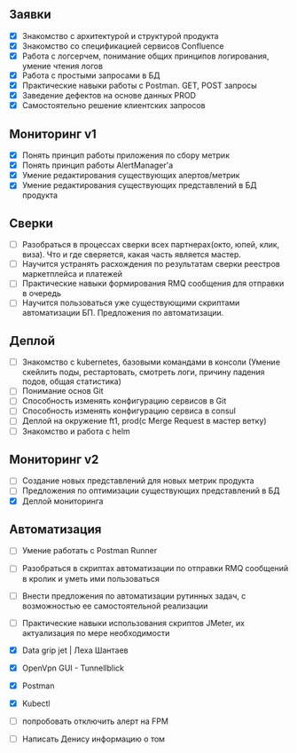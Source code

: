 
## Заявки
- [x] Знакомство с архитектурой и структурой продукта
- [x] Знакомство со спецификацией сервисов Confluence
- [x] Работа с логсерчем, понимание общих принципов логирования, умение чтения логов
- [x] Работа с простыми запросами в БД  
- [x] Практические навыки работы с Postman. GET, POST запросы 
- [x] Заведение дефектов на основе данных PROD 
- [x] Самостоятельно решение клиентских запросов 

## Мониторинг v1
- [x] Понять принцип работы приложения по сбору метрик 
- [x] Понять принцип работы AlertManager'a 
- [x] Умение редактирования существующих алертов/метрик
- [x] Умение редактирования существующих представлений в БД продукта 

## Сверки
- [ ] Разобраться в процессах сверки всех партнерах(окто, юпей, клик, виза). Что и где сверяется, какая часть является мастер.
- [ ] Научится устранять расхождения по результатам сверки реестров маркетплейса и платежей
- [ ] Практические навыки формирования RMQ сообщения для отправки в очередь
- [ ] Научится пользоваться уже существующими скриптами автоматизации БП. Предложения по автоматизации.

## Деплой 
- [ ] Знакомство с kubernetes, базовыми командами в консоли (Умение скейлить поды, рестартовать, смотреть логи, причину падения подов, общая статистика)
- [ ] Понимание основ Git
- [ ] Способность изменять конфигурацию сервисов в Git
- [ ] Способность изменять конфигурацию сервиса в consul
- [ ] Деплой на окружение ft1, prod(с Merge Request в мастер ветку)
- [ ] Знакомство и работа с helm

## Мониторинг v2
- [ ] Создание новых представлений для новых метрик продукта
- [ ] Предложения по оптимизации существующих представлений в БД
- [x] Деплой мониторинга

## Автоматизация
- [ ] Умение работать с Postman Runner
- [ ] Разобраться в скриптах автоматизации по отправки RMQ сообщений в кролик и уметь ими пользоваться
- [ ] Внести предложения по автоматизации рутинных задач, с возможностью ее самостоятельной реализации
- [ ] Практические навыки использования скриптов JMeter, их актуализация по мере необходимости





- [x]  Data grip jet | Леха Шантаев 
- [x] OpenVpn GUI - Tunnellblick 
- [x] Postman
- [x] Kubectl
- [ ] попробовать отключить алерт на FPM
- [ ] Написать Денису информацию о том